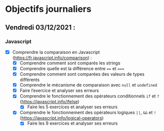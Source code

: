 # Objectifs journaliers

## Vendredi 03/12/2021 :

### Javascript

* [X] Comprendre la comparaison en Javascript (https://fr.javascript.info/comparison) :
    * [X] Comprendre comment sont comparés les strings
    * [X] Comprendre quelle est la différence entre `==` et `===`
    * [X] Comprendre comment sont comparées des valeurs de types différents
    * [X] Comprendre le mécanisme de comparaison avec `null` et `undefined`
    * [X] Faire l’exercice et analyser ses erreurs
  * [X] Comprendre le fonctionnement des opérateurs conditionnels `if` et `?` (https://javascript.info/ifelse)
    * [X] Faire les 5 exercices et analyser ses erreurs
  * [X] Comprendre le fonctionnement des opérateurs logiques `||`, `&&` et `!` (https://javascript.info/logical-operators)
    * [X] Faire les 9 exercices et analyser ses erreurs